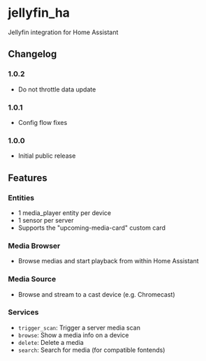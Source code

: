 # jellyfin_ha

Jellyfin integration for Home Assistant

## Changelog

### 1.0.2

- Do not throttle data update

### 1.0.1

- Config flow fixes

### 1.0.0

- Initial public release

## Features

### Entities

- 1 media_player entity per device
- 1 sensor per server
- Supports the "upcoming-media-card" custom card
  
### Media Browser

- Browse medias and start playback from within Home Assistant
  
### Media Source

- Browse and stream to a cast device (e.g. Chromecast)

### Services

- `trigger_scan`: Trigger a server media scan
- `browse`: Show a media info on a device
- `delete`: Delete a media
- `search`: Search for media (for compatible fontends)
